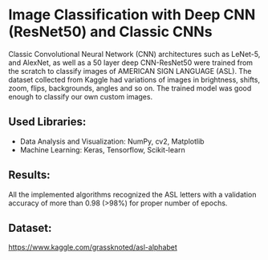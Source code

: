 # Image Classification with Deep CNN (ResNet50) and Classic CNNs

Classic Convolutional Neural Network (CNN) architectures such as LeNet-5, and AlexNet, as well as a 50 layer deep CNN-ResNet50 were trained from the scratch to classify images of AMERICAN SIGN LANGUAGE (ASL). The dataset collected from Kaggle had variations of images in brightness, shifts, zoom, flips, backgrounds, angles and so on.  The trained model was good enough to classify our own custom images.

## Used Libraries:
* Data Analysis and Visualization: NumPy, cv2, Matplotlib 
* Machine Learning: Keras, Tensorflow, Scikit-learn

## Results:
All the implemented algorithms recognized the ASL letters with a validation accuracy of more than 0.98 (>98%) for proper number of epochs.

## Dataset:
https://www.kaggle.com/grassknoted/asl-alphabet
